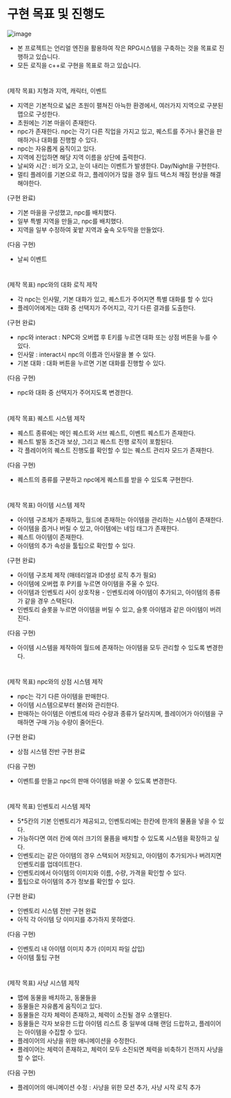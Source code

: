 # 구현 목표 및 진행도

![image](https://github.com/sodaakim/Dream-land/assets/83997634/ebf89636-9f42-489e-90df-62bffeb46e49)

- 본 프로젝트는 언리얼 엔진을 활용하여 작은 RPG시스템을 구축하는 것을 목표로 진행하고 있습니다.
- 모든 로직을 c++로 구현을 목표로 하고 있습니다.

#
(제작 목표) 지형과 지역, 캐릭터, 이벤트
- 지역은 기본적으로 넓은 초원이 펼쳐진 아늑한 환경에서, 여러가지 지역으로 구분된 맵으로 구성한다.
- 초원에는 기본 마을이 존재한다.
- npc가 존재한다. npc는 각기 다른 직업을 가지고 있고, 퀘스트를 주거나 물건을 판매하거나 대화를 진행할 수 있다.
- npc는 자유롭게 움직이고 있다.
- 지역에 진입하면 해당 지역 이름을 상단에 출력한다.
- 날씨와 시간 : 비가 오고, 눈이 내리는 이벤트가 발생한다. Day/Night을 구현한다.
- 멀티 플레이를 기본으로 하고, 플레이어가 많을 경우 월드 텍스처 깨짐 현상을 해결해야한다.

(구현 완료)
- 기본 마을을 구성했고, npc를 배치했다.
- 일부 특별 지역을 만들고, npc를 배치했다.
- 지역을 일부 수정하여 꽃밭 지역과 숲속 오두막을 만들었다.

(다음 구현)
- 날씨 이벤트

#
(제작 목표) npc와의 대화 로직 제작
- 각 npc는 인사말, 기본 대화가 있고, 퀘스트가 주어지면 특별 대화를 할 수 있다
- 플레이어에게는 대화 중 선택지가 주어지고, 각기 다른 결과를 도출한다.

(구현 완료)
- npc와 interact : NPC와 오버랩 후 E키를 누르면 대화 또는 상점 버튼을 누를 수 있다.
- 인사말 : interact시 npc의 이름과 인사말을 볼 수 있다.
- 기본 대화 : 대화 버튼을 누르면 기본 대화를 진행할 수 있다.

(다음 구현)
- npc와 대화 중 선택지가 주어지도록 변경한다.
#

(제작 목표) 퀘스트 시스템 제작
- 퀘스트 종류에는 메인 퀘스트와 서브 퀘스트, 이벤트 퀘스트가 존재한다.
- 퀘스트 발동 조건과 보상, 그리고 퀘스트 진행 로직이 포함된다.
- 각 플레이어의 퀘스트 진행도를 확인할 수 있는 퀘스트 관리자 모드가 존재한다.

(다음 구현)
- 퀘스트의 종류를 구분하고 npc에게 퀘스트를 받을 수 있도록 구현한다.

#
(제작 목표) 아이템 시스템 제작
- 아이템 구조체가 존재하고, 월드에 존재하는 아이템을 관리하는 시스템이 존재한다.
- 아이템을 줍거나 버릴 수 있고, 아이템에는 네임 태그가 존재한다.
- 퀘스트 아이템이 존재한다.
- 아이템의 추가 속성을 툴팁으로 확인할 수 있다.

(구현 완료)
- 아이템 구조체 제작 (매테리얼과 ID생성 로직 추가 필요)
- 아이템에 오버랩 후 P키를 누르면 아이템을 주울 수 있다.
- 아이템과 인벤토리 사이 상호작용 - 인벤토리에 아이템이 추가되고, 아이템의 종류가 같을 경우 스택된다.
- 인벤토리 슬롯을 누르면 아이템을 버릴 수 있고, 슬롯 아이템과 같은 아이템이 버려진다.

(다음 구현)
- 아이템 시스템을 제작하여 월드에 존재하는 아이템을 모두 관리할 수 있도록 변경한다.

#
(제작 목표) npc와의 상점 시스템 제작
- npc는 각기 다른 아이템을 판매한다.
- 아이템 시스템으로부터 불러와 관리한다.
- 판매하는 아이템은 이벤트에 따라 수량과 종류가 달라지며, 플레이어가 아이템을 구매하면 구매 가능 수량이 줄어든다.

(구현 완료)
- 상점 시스템 전반 구현 완료

(다음 구현)
- 이벤트를 만들고 npc의 판매 아이템을 바꿀 수 있도록 변경한다.

#
(제작 목표) 인벤토리 시스템 제작
- 5*5칸의 기본 인벤토리가 제공되고, 인벤토리에는 한칸에 한개의 물품을 넣을 수 있다.
- 가능하다면 여러 칸에 여러 크기의 물픔을 배치할 수 있도록 시스템을 확장하고 싶다.
- 인벤토리는 같은 아이템의 경우 스택되어 저장되고, 아이템이 추가되거나 버려지면 인벤토리를 업데이트한다.
- 인벤토리에서 아이템의 이미지와 이름, 수량, 가격을 확인할 수 있다.
- 툴팁으로 아이템의 추가 정보를 확인할 수 있다.

(구현 완료)
- 인벤토리 시스템 전반 구현 완료
- 아직 각 아이템 당 이미지를 추가하지 못하였다.

(다음 구현)
- 인벤토리 내 아이템 이미지 추가 (이미지 파일 삽입)
- 아이템 툴팁 구현

#
(제작 목표) 사냥 시스템 제작
- 맵에 동물을 배치하고, 동물들을
- 동물들은 자유롭게 움직이고 있다.
- 동물들은 각자 체력이 존재하고, 체력이 소진될 경우 소멸된다.
- 동물들은 각자 보유한 드랍 아이템 리스트 중 일부에 대해 랜덤 드랍하고, 플레이어는 아이템을 수집할 수 있다.
- 플레이어의 사냥을 위한 애니메이션을 수정한다.
- 플레이어는 체력이 존재하고, 체력이 모두 소진되면 체력을 비축하기 전까지 사냥을 할 수 없다.

(다음 구현)
- 플레이어의 애니메이션 수정 : 사냥을 위한 모션 추가, 사냥 시작 로직 추가 
